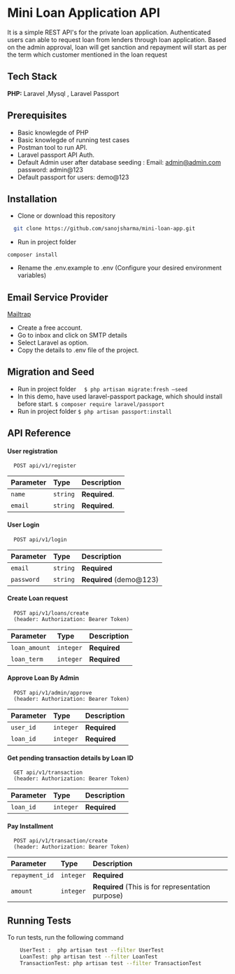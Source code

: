 
# Mini Loan Application API

It is a simple REST API's for the private loan application. Authenticated users can able to request loan from lenders through loan application. Based on the admin approval, loan will get sanction and repayment will start as per the term which customer mentioned in the loan request

## Tech Stack

**PHP:** Laravel ,Mysql , Laravel Passport 



## Prerequisites

- Basic knowlegde of PHP
- Basic knowlegde of running test cases
- Postman tool to run API.
- Laravel passport API Auth.
- Default Admin user after database seeding :
   Email: admin@admin.com
   password: admin@123
- Default passport for users: demo@123 



## Installation

- Clone or download this repository
```bash
  git clone https://github.com/sanojsharma/mini-loan-app.git
```
- Run in project folder    
```
composer install
```
- Rename the .env.example to .env (Configure your desired environment variables)



## Email Service Provider

[Mailtrap](https://mailtrap.io/)

-	Create a free account. 
-	Go to inbox and click on SMTP details
-	Select Laravel as option.
-	Copy the details to .env file of the project.

## Migration and Seed

-	Run in project folder
   ```  $ php artisan migrate:fresh –seed```
-	In this demo, have used laravel-passport package, which should install before start.
```$ composer require laravel/passport```
-	Run in project folder
```$ php artisan passport:install```



## API Reference

#### User registration 

```http
  POST api/v1/register
```

| Parameter | Type     | Description                |
| :-------- | :------- | :------------------------- |
| `name` | `string` | **Required**. |
| `email` | `string` | **Required**.|

#### User Login

```http
  POST api/v1/login
```

| Parameter | Type     | Description                       |
| :-------- | :------- | :-------------------------------- |
| `email`      | `string` | **Required** |
| `password`      | `string` | **Required** (demo@123)|

#### Create Loan request

```http
  POST api/v1/loans/create
  (header: Authorization: Bearer Token)
```

| Parameter | Type     | Description                       |
| :-------- | :------- | :-------------------------------- |
| `loan_amount`      | `integer` | **Required** |
| `loan_term`      | `integer` | **Required** |

#### Approve Loan By Admin

```http
  POST api/v1/admin/approve
  (header: Authorization: Bearer Token)
```

| Parameter | Type     | Description                       |
| :-------- | :------- | :-------------------------------- |
| `user_id`      | `integer` | **Required** |
| `loan_id`      | `integer` | **Required** |


#### Get pending transaction details by Loan ID

```http
  GET api/v1/transaction
  (header: Authorization: Bearer Token)
```

| Parameter | Type     | Description                       |
| :-------- | :------- | :-------------------------------- |
| `loan_id`      | `integer` | **Required** |

#### Pay Installment

```http
  POST api/v1/transaction/create
  (header: Authorization: Bearer Token)
```

| Parameter | Type     | Description                       |
| :-------- | :------- | :-------------------------------- |
| `repayment_id`      | `integer` | **Required** |
| `amount`      | `integer` | **Required** (This is for representation purpose)|




## Running Tests

To run tests, run the following command

```bash
  	UserTest :  php artisan test --filter UserTest
    LoanTest: php artisan test --filter LoanTest
    TransactionTest: php artisan test --filter TransactionTest
```

